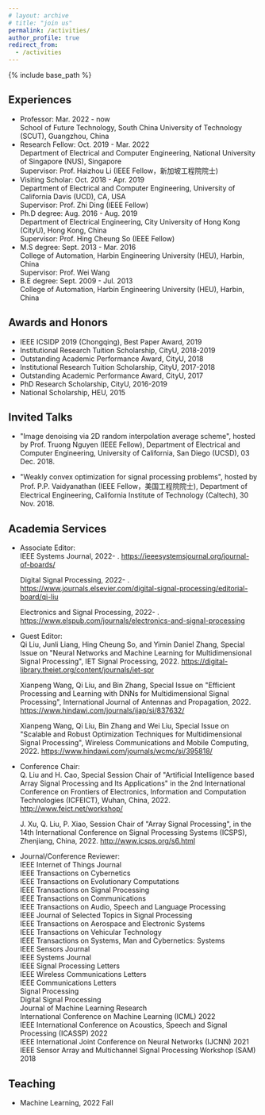 ```yaml
---
# layout: archive
# title: "join us"
permalink: /activities/
author_profile: true
redirect_from:
  - /activities
---
```


{% include base_path %}

Experiences
----------
* Professor: Mar. 2022 - now   
  School of Future Technology, South China University of Technology (SCUT), Guangzhou, China
* Research Fellow: Oct. 2019 - Mar. 2022  
  Department of Electrical and Computer Engineering, National University of Singapore (NUS), Singapore   
  Supervisor: Prof. Haizhou Li (IEEE Fellow，新加坡工程院院士)
* Visiting Scholar: Oct. 2018 - Apr. 2019  
  Department of Electrical and Computer Engineering, University of California Davis (UCD), CA, USA   
  Supervisor: Prof. Zhi Ding (IEEE Fellow)
* Ph.D degree: Aug. 2016 - Aug. 2019  
  Department of Electrical Engineering, City University of Hong Kong (CityU), Hong Kong, China   
  Supervisor: Prof. Hing Cheung So (IEEE Fellow)
* M.S degree: Sept. 2013 - Mar. 2016  
  College of Automation, Harbin Engineering University (HEU), Harbin, China   
  Supervisor: Prof. Wei Wang
* B.E degree: Sept. 2009 - Jul. 2013  
  College of Automation, Harbin Engineering University (HEU), Harbin, China


Awards and Honors
----------
* IEEE ICSIDP 2019 (Chongqing), Best Paper Award, 2019
* Institutional Research Tuition Scholarship, CityU, 2018-2019
* Outstanding Academic Performance Award, CityU, 2018
* Institutional Research Tuition Scholarship, CityU, 2017-2018
* Outstanding Academic Performance Award, CityU, 2017
* PhD Research Scholarship, CityU, 2016-2019
* National Scholarship, HEU, 2015


Invited Talks
----------
* "Image denoising via 2D random interpolation average scheme", hosted by Prof. Truong Nguyen (IEEE Fellow), Department of Electrical and Computer Engineering, University of California, San Diego (UCSD), 03 Dec. 2018. 

* "Weakly convex optimization for signal processing problems", hosted by Prof. P.P. Vaidyanathan (IEEE Fellow，美国工程院院士), Department of Electrical Engineering, California Institute of Technology (Caltech), 30 Nov. 2018. 


Academia Services
----------
* Associate Editor:         
 IEEE Systems Journal, 2022- . https://ieeesystemsjournal.org/journal-of-boards/
 
  Digital Signal Processing, 2022- . https://www.journals.elsevier.com/digital-signal-processing/editorial-board/qi-liu        

  Electronics and Signal Processing, 2022- . https://www.elspub.com/journals/electronics-and-signal-processing

* Guest Editor:  
  Qi Liu, Junli Liang, Hing Cheung So, and Yimin Daniel Zhang, Special Issue on "Neural Networks and Machine Learning for Multidimensional Signal Processing", IET Signal Processing, 2022. https://digital-library.theiet.org/content/journals/iet-spr

  Xianpeng Wang, Qi Liu, and Bin Zhang, Special Issue on "Efficient Processing and Learning with DNNs for Multidimensional Signal Processing", International Journal of Antennas and Propagation, 2022. https://www.hindawi.com/journals/ijap/si/837632/
  
  Xianpeng Wang, Qi Liu, Bin Zhang and Wei Liu, Special Issue on "Scalable and Robust Optimization Techniques for Multidimensional Signal Processing", Wireless Communications and Mobile Computing, 2022. https://www.hindawi.com/journals/wcmc/si/395818/

* Conference Chair:  
Q. Liu and H. Cao, Special Session Chair of "Artificial Intelligence based Array Signal Processing and Its Applications" in the 2nd International Conference on Frontiers of Electronics, Information and Computation Technologies (ICFEICT), Wuhan, China, 2022. http://www.feict.net/workshop/         
      
  J. Xu, Q. Liu, P. Xiao, Session Chair of "Array Signal Processing", in the 14th International Conference on Signal Processing Systems (ICSPS), Zhenjiang, China, 2022. http://www.icsps.org/s6.html


* Journal/Conference Reviewer:  
IEEE Internet of Things Journal    
IEEE Transactions on Cybernetics   
IEEE Transactions on Evolutionary Computations   
IEEE Transactions on Signal Processing   
IEEE Transactions on Communications   
IEEE Transactions on Audio, Speech and Language Processing    
IEEE Journal of Selected Topics in Signal Processing    
IEEE Transactions on Aerospace and Electronic Systems    
IEEE Transactions on Vehicular Technology     
IEEE Transactions on Systems, Man and Cybernetics: Systems      
IEEE Sensors Journal       
IEEE Systems Journal    
IEEE Signal Processing Letters     
IEEE Wireless Communications Letters     
IEEE Communications Letters     
Signal Processing     
Digital Signal Processing    
Journal of Machine Learning Research      
International Conference on Machine Learning (ICML) 2022     
IEEE International Conference on Acoustics, Speech and Signal Processing (ICASSP) 2022   
IEEE International Joint Conference on Neural Networks (IJCNN) 2021  
IEEE Sensor Array and Multichannel Signal Processing Workshop (SAM) 2018    


Teaching
----------
* Machine Learning, 2022 Fall

